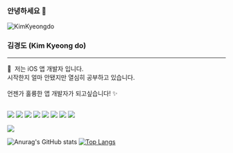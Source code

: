 ### 안녕하세요 👋
![KimKyeongdo](https://capsule-render.vercel.app/api?type=wave&color=auto&height=300&section=header&text=김경도입니다✌️&fontSize=90)

### 김경도 (Kim Kyeong do)
---
<p>
  👋&nbsp; 저는 iOS 앱 개발자 입니다.<br/>
  시작한지 얼마 안됐지만 열심히 공부하고 있습니다.<br/><br/>
  언젠가 훌륭한 앱 개발자가 되고싶습니다! ✨ <br/><br/>
</p>

<img src="https://img.shields.io/badge/Swift-orange?style=flat-square&logo=Swift&logoColor=white"/></a> <img src="https://img.shields.io/badge/python-yellow?style=flat-square&logo=Python&logoColor=white"/></a> <img src="https://img.shields.io/badge/PhotoShop-blue?style=flat-square&logo=AdobePhotoshop&logoColor=white"/></a> <img src="https://img.shields.io/badge/Java-green?style=flat-square&logo=Java&logoColor=white"/></a> <img src="https://img.shields.io/badge/html-blue?style=flat-square&logo=HTML5&logoColor=white"/></a> <img src="https://img.shields.io/badge/css-yellow?style=flat-square&logo=CSS3&logoColor=white"/></a> <img src="https://img.shields.io/badge/C-red?style=flat-square&logo=C&logoColor=white"/></a> <img src="https://img.shields.io/badge/JavaScript-orange?style=flat-square&logo=JavaScript&logoColor=white"/></a>

<p>
  <a href="mailto:k44555212@gmail.com" target="_blank"><img src="https://img.shields.io/badge/k44555212@gmail.com-EA4335?style=flat-square&logo=Gmail&logoColor=white"/></a>
</p>

![Anurag's GitHub stats](https://github-readme-stats.vercel.app/api?username=rudeh567&show_icons=true&theme=radical)
[![Top Langs](https://github-readme-stats.vercel.app/api/top-langs/?username=rudeh567&layout=compact)](https://github.com/anuraghazra/github-readme-stats)



